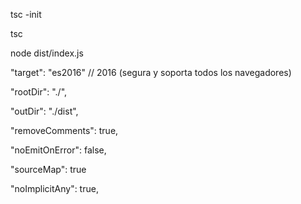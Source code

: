 <!-- https://youtu.be/-xDZwb-PY0M -->


<!-- comando para inicializar proyecto -->
tsc -init           <!-- (crea un archivo tsconfig.json) -->

<!-- comando para transpilar -->
tsc

<!-- comando para ejecutar el archivo js (transpilado) -->
node dist/index.js



<!-- version de js para transpilar de ts a js -->
"target": "es2016"        // 2016 (segura y soporta todos los navegadores)

<!-- ruta donde van los archivos ts -->
"rootDir": "./",

<!-- ruta donde suelta los archivos js (ya transpilados) -->
"outDir": "./dist",

<!-- comentarios -->
"removeComments": true,

<!-- si hay errores no transpilar los archivos -->
"noEmitOnError": false,

<!-- mapeo de archivos para vscode -->
"sourceMap": true

<!-- uso de any (siempre mantener en true)-->
"noImplicitAny": true, <!-- advierte sobre any implicito -->